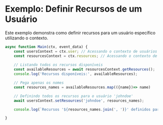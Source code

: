 
# Exemplo: Definir Recursos de um Usuário

Este exemplo demonstra como definir recursos para um usuário específico utilizando o contexto.

```javascript
async function Main(ctx, event_data) {
    const usersContext = ctx.user; // Acessando o contexto de usuários
    const resourcesContext = ctx.resources; // Acessando o contexto de recursos
   
    // Listando todos os recursos disponíveis
    const availableResources = await resourcesContext.getResources();
    console.log('Recursos disponíveis:', availableResources);

    // Pega apenas os nomes
    const resources_names = availableResources.map(({name})=> name)

    // Definindo todos os recursos para o usuário 'johndoe'
    await usersContext.setResources('johndoe', resources_names);

    console.log(`Recursos '${resources_names.join(', ')}' definidos para o usuário 'johndoe'`);

}
```
